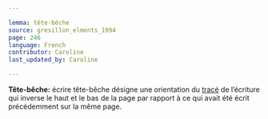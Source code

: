 ```yaml
---

lemma: tête-bêche
source: gresillon_elments_1994
page: 246
language: French
contributor: Caroline
last_updated_by: Caroline

---
```


**Tête-bêche:** écrire tête-bêche désigne une orientation du [tracé](trace.html) de l’écriture qui inverse le haut et le bas de la page par rapport à ce qui avait été écrit précédemment sur la même page.
